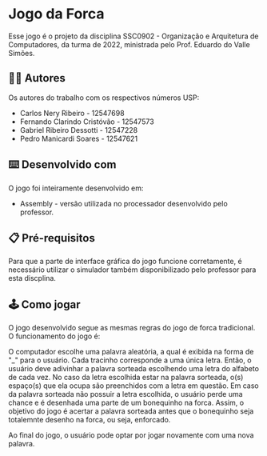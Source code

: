 # Jogo da Forca
Esse jogo é o projeto da disciplina SSC0902 - Organização e Arquitetura de Computadores, da turma de 2022, ministrada pelo Prof. Eduardo do Valle Simões.

## :man_technologist: Autores
Os autores do trabalho com os respectivos números USP:
- Carlos Nery Ribeiro - 12547698
- Fernando Clarindo Cristóvão - 12547573
- Gabriel Ribeiro Dessotti - 12547228
- Pedro Manicardi Soares - 12547621

## :keyboard: Desenvolvido com
O jogo foi inteiramente desenvolvido em:
- Assembly - versão utilizada no processador desenvolvido pelo professor.

## :clipboard: Pré-requisitos
Para que a parte de interface gráfica do jogo funcione corretamente, é necessário utilizar o simulador também disponibilizado pelo professor para esta discplina.

## :joystick: Como jogar
O jogo desenvolvido segue as mesmas regras do jogo de forca tradicional. O funcionamento do jogo é:

O computador escolhe uma palavra aleatória, a qual é exibida na forma de "_" para o usuário. Cada tracinho corresponde a uma única letra. Então, o usuário deve adivinhar a palavra sorteada escolhendo uma letra do alfabeto de cada vez. No caso da letra escolhida estar na palavra sorteada, o(s) espaço(s) que ela ocupa são preenchidos com a letra em questão. Em caso da palavra sorteada não possuir a letra escolhida, o usuário perde uma chance e é desenhada uma parte de um bonequinho na forca. Assim, o objetivo do jogo é acertar a palavra sorteada antes que o bonequinho seja totalemnte desenho na forca, ou seja, enforcado.

Ao final do jogo, o usuário pode optar por jogar novamente com uma nova palavra.

